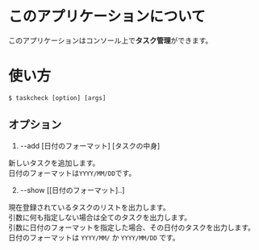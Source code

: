 # このアプリケーションについて
このアプリケーションはコンソール上で**タスク管理**ができます。  

# 使い方
    $ taskcheck [option] [args]

## オプション
1. --add [日付のフォーマット] [タスクの中身]  

新しいタスクを追加します。  
日付のフォーマットは`YYYY/MM/DD`です。  

2. --show [[日付のフォーマット]..]

現在登録されているタスクのリストを出力します。  
引数に何も指定しない場合は全てのタスクを出力します。  
引数に日付のフォーマットを指定した場合、その日付のタスクを出力します。  
日付のフォーマットは `YYYY/MM/` か `YYYY/MM/DD` です。  

